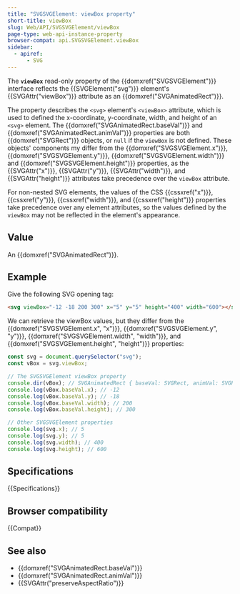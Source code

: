 ```yaml
---
title: "SVGSVGElement: viewBox property"
short-title: viewBox
slug: Web/API/SVGSVGElement/viewBox
page-type: web-api-instance-property
browser-compat: api.SVGSVGElement.viewBox
sidebar:
  - apiref:
      - SVG
---
```


The **`viewBox`** read-only property of the {{domxref("SVGSVGElement")}} interface reflects the {{SVGElement("svg")}} element's {{SVGAttr("viewBox")}} attribute as an {{domxref("SVGAnimatedRect")}}.

The property describes the `<svg>` element's `<viewBox>` attribute, which is used to defined the x-coordinate, y-coordinate, width, and height of an `<svg>` element. The {{domxref("SVGAnimatedRect.baseVal")}} and {{domxref("SVGAnimatedRect.animVal")}} properties are both {{domxref("SVGRect")}} objects, or `null` if the `viewBox` is not defined. These objects' components my differ from the {{domxref("SVGSVGElement.x")}}, {{domxref("SVGSVGElement.y")}}, {{domxref("SVGSVGElement.width")}} and {{domxref("SVGSVGElement.height")}} properties, as the {{SVGAttr("x")}}, {{SVGAttr("y")}}, {{SVGAttr("width")}}, and {{SVGAttr("height")}} attributes take precedence over the `viewBox` attribute.

For non-nested SVG elements, the values of the CSS {{cssxref("x")}}, {{cssxref("y")}}, {{cssxref("width")}}, and {{cssxref("height")}} properties take precedence over any element attributes, so the values defined by the `viewBox` may not be reflected in the element's appearance.

## Value

An {{domxref("SVGAnimatedRect")}}.

## Example

Give the following SVG opening tag:

```html
<svg viewBox="-12 -18 200 300" x="5" y="5" height="400" width="600"></svg>
```

We can retrieve the viewBox values, but they differ from the {{domxref("SVGSVGElement.x", "x")}}, {{domxref("SVGSVGElement.y", "y")}}, {{domxref("SVGSVGElement.width", "width")}}, and {{domxref("SVGSVGElement.height", "height")}} properties:

```js
const svg = document.querySelector("svg");
const vBox = svg.viewBox;

// The SVGSVGElement viewBox property
console.dir(vBox); // SVGAnimatedRect { baseVal: SVGRect, animVal: SVGRect }
console.log(vBox.baseVal.x); // -12
console.log(vBox.baseVal.y); // -18
console.log(vBox.baseVal.width); // 200
console.log(vBox.baseVal.height); // 300

// Other SVGSVGElement properties
console.log(svg.x); // 5
console.log(svg.y); // 5
console.log(svg.width); // 400
console.log(svg.height); // 600
```

## Specifications

{{Specifications}}

## Browser compatibility

{{Compat}}

## See also

- {{domxref("SVGAnimatedRect.baseVal")}}
- {{domxref("SVGAnimatedRect.animVal")}}
- {{SVGAttr("preserveAspectRatio")}}
